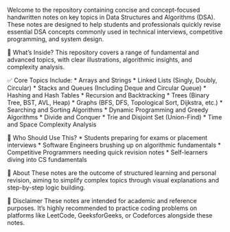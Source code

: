 Welcome to the repository containing concise and concept-focused handwritten notes on key topics in Data Structures and Algorithms (DSA). 
These notes are designed to help students and professionals quickly revise essential DSA concepts commonly used in technical interviews, 
competitive programming, and system design.

🧠 What’s Inside?
This repository covers a range of fundamental and advanced topics, with clear illustrations, algorithmic insights, and complexity analysis.

✅ Core Topics Include:
     * Arrays and Strings
     * Linked Lists (Singly, Doubly, Circular)
     * Stacks and Queues (Including Deque and Circular Queue)
     * Hashing and Hash Tables
     * Recursion and Backtracking
     * Trees (Binary Tree, BST, AVL, Heap)
     * Graphs (BFS, DFS, Topological Sort, Dijkstra, etc.)
     * Searching and Sorting Algorithms
     * Dynamic Programming and Greedy Algorithms
     * Divide and Conquer
     * Trie and Disjoint Set (Union-Find)
     * Time and Space Complexity Analysis

🎯 Who Should Use This?
     * Students preparing for exams or placement interviews
     * Software Engineers brushing up on algorithmic fundamentals
     * Competitive Programmers needing quick revision notes
     * Self-learners diving into CS fundamentals

🏫 About
These notes are the outcome of structured learning and personal revision, aiming to simplify complex topics through visual explanations and step-by-step logic building.

📌 Disclaimer
These notes are intended for academic and reference purposes. 
It’s highly recommended to practice coding problems on platforms like LeetCode, GeeksforGeeks, or Codeforces alongside these notes.
